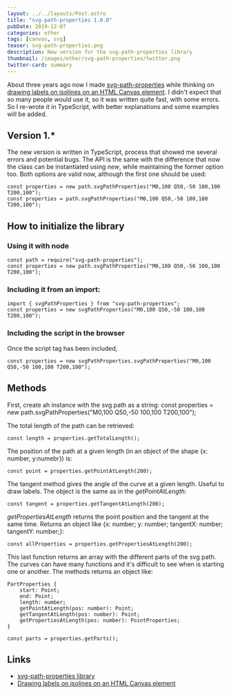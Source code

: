 ```yaml
---
layout: ../../layouts/Post.astro
title: "svg-path-properties 1.0.0"
pubDate: 2019-12-07
categories: other
tags: [canvas, svg]
teaser: svg-path-properties.png
description: New version for the svg-path-properties library
thumbnail: /images/other/svg-path-properties/twitter.png
twitter-card: summary
---
```


About three years ago now I made [svg-path-properties][svg-path-properties] while thinking on [drawing labels on isolines on an HTML Canvas element][drawing isolines]. I didn't expect that so many people would use it, so it was written quite fast, with some errors. So I re-wrote it in TypeScript, with better explanations and some examples will be added.

## Version 1.\*

The new version is written in TypeScript, process that showed me several errors and potential bugs. The API is the same with the difference that now the class can be instantiated using _new_, while maintaining the former option too. Both options are valid now, although the first one should be used:

    const properties = new path.svgPathProperties("M0,100 Q50,-50 100,100 T200,100");
    const properties = path.svgPathProperties("M0,100 Q50,-50 100,100 T200,100");

## How to initialize the library

### Using it with node

    const path = require("svg-path-properties");
    const properties = new path.svgPathProperties("M0,100 Q50,-50 100,100 T200,100");

### Including it from an import:

    import { svgPathProperties } from "svg-path-properties";
    const properties = new svgPathProperties("M0,100 Q50,-50 100,100 T200,100");

### Including the script in the browser

Once the script tag has been included,

    const properties = new svgPathProperties.svgPathProperties("M0,100 Q50,-50 100,100 T200,100");

## Methods

First, create ah instance with the svg path as a string:
const properties = new path.svgPathProperties("M0,100 Q50,-50 100,100 T200,100");

The total length of the path can be retrieved:

    const length = properties.getTotalLength();

The position of the path at a given length (in an object of the shape {x: number, y:numebr}) is:

    const point = properties.getPointAtLength(200);

The tangent method gives the angle of the curve at a given length. Useful to draw labels. The object is the same as in the _getPointAtLength_:

    const tangent = properties.getTangentAtLength(200);

_getPropertiesAtLength_ returns the point position and the tangent at the same time. Returns an object like {x: number; y: number; tangentX: number; tangentY: number;}:

    const allProperties = properties.getPropertiesAtLength(200);

This last function returns an array with the different parts of the svg path. The curves can have many functions and it's difficult to see when is starting one or another. The methods returns an object like:

    PartProperties {
        start: Point;
        end: Point;
        length: number;
        getPointAtLength(pos: number): Point;
        getTangentAtLength(pos: number): Point;
        getPropertiesAtLength(pos: number): PointProperties;
    }

    const parts = properties.getParts();

## Links

- [svg-path-properties library][svg-path-properties]
- [Drawing labels on isolines on an HTML Canvas element][drawing isolines]

[svg-path-properties]: https://github.com/rveciana/svg-path-properties
[drawing isolines]: http://bl.ocks.org/rveciana/bef48021e38a77a520109d2088bff9eb
